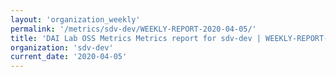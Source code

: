 ```yaml
---
layout: 'organization_weekly'
permalink: '/metrics/sdv-dev/WEEKLY-REPORT-2020-04-05/'
title: 'DAI Lab OSS Metrics Metrics report for sdv-dev | WEEKLY-REPORT-2020-04-05'
organization: 'sdv-dev'
current_date: '2020-04-05'
---
```

